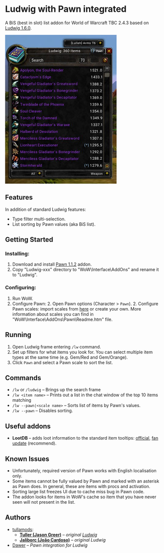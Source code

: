 # Ludwig with Pawn integrated
A BiS (best in slot) list addon for World of Warcraft TBC 2.4.3 based on [Ludwig 1.6.0](https://github.com/tullamods/Ludwig).

![preview](preview.jpg)

## Features
In addition of standard Ludwig features:
- Type filter multi-selection.
- List sorting by Pawn values (aka BiS list).

## Getting Started
### Installing:
1. Download and install [Pawn 1.1.2](http://tbcwowaddons.weebly.com/pawn.html) addon.
1. Copy "Ludwig-xxx" directory to "WoW\Interface\AddOns\" and rename it to "Ludwig".
### Configuring:
1. Run WoW.
1. Configure Pawn:
    2. Open Pawn options (Character > `Pawn`). 
    2. Configure Pawn scales: import scales from [here](http://tbcwowaddons.weebly.com/pawn.html) 
    or create your own. More information about scales you can find in "WoW\Interface\AddOns\Pawn\Readme.htm" file.
    
## Running
1. Open Ludwig frame entering `/lw` command.
2. Set up filters for what items you look for. You can select multiple item types at the same time 
(e.g. Gem/Red and Gem/Orange).
3. Click `Pawn` and select a Pawn scale to sort the list.

## Commands
- `/lw` or `/ludwig` – Brings up the search frame
- `/lw <item name>` – Prints out a list in the chat window of the top 10 items matching <name>
- `/lw --pawn|<scale name>` – Sorts list of items by Pawn's values.
- `/lw --pawn` – Disables sorting.

## Useful addons
- **LootDB** – adds loot information to the standard item tooltips: 
[official](https://www.wowace.com/projects/loot-db), [fan update](https://github.com/1nf3sT/LootDB) (recommend).


## Known Issues
- Unfortunately, required version of Pawn works with English localisation only.
- Some items cannot be fully valued by Pawn and marked with an asterisk as Pawn does.
In general, these are items with procs and activation.
- Sorting large list freezes UI due to cache miss bug in Pawn code.
- The addon looks for items in WoW's cache so item that you have never seen will not present in the list. 

## Authors
* [tullamods](https://github.com/tullamods): 
    * [**Tuller (Jason  Greer)**](https://github.com/Tuller) – *original [Ludwig](https://github.com/tullamods/Ludwig)*
    * [**Jaliborc (João Cardoso)**](https://github.com/Jaliborc) – *original Ludwig*
* [Dawer](https://github.com/iDawer) – *Pawn integration for Ludwig*
